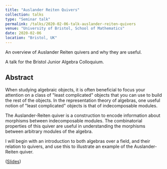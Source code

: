 ```yaml
---
title: "Auslander Reiten Quivers"
collection: talks
type: "Seminar talk"
permalink: /talks/2020-02-06-talk-auslander-reiten-quivers
venue: "University of Bristol, School of Mathematics"
date: 2020-02-06
location: "Bristol, UK"
---
```


An overview of Auslander Reiten quivers and why they are useful.

A talk for the Bristol Junior Algebra Colloquium.

## Abstract
When studying algebraic objects, it is often beneficial to focus your attention on a class of "least complicated" objects that you can use to build the rest of the objects. In the representation theory of algebras, one useful notion of "least complicated" objects is that of indecomposable modules.

The Auslander-Reiten quiver is a construction to encode information about morphisms between indecomposable modules. The combinatorial properties of this quiver are useful in understanding the morphisms between arbitrary modules of the algebra.

I will begin with an introduction to both algebras over a field, and their relation to quivers, and use this to illustrate an example of the Auslander-Reiten quiver.

([Slides](https://l-kershaw.github.io/files/pres-auslander-reiten-quivers.pdf))
